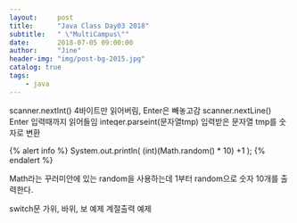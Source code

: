 ```yaml
---
layout:     post
title:      "Java Class Day03 2018"
subtitle:   " \"MultiCampus\""
date:       2018-07-05 09:00:00
author:     "Jine"
header-img: "img/post-bg-2015.jpg"
catalog: true
tags:
    - java
---
```


scanner.nextInt()
4바이트만 읽어버림, Enter은 빼놓고감
scanner.nextLine()
Enter 입력때까지 읽어들임
inteqer.parseint(문자열tmp)
입력받은 문자열 tmp를 숫자로 변환


{% alert info %}
System.out.println( (int)(Math.random() * 10) +1 );
{% endalert %}

Math라는 꾸러미안에 있는 random을 사용하는데 1부터 random으로 숫자 10개를 출력한다.

switch문
가위, 바위, 보 예제
계절출력 예제
